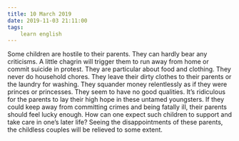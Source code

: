 ```yaml
---
title: 10 March 2019
date: 2019-11-03 21:11:00
tags:
    learn english
---
```

Some children are hostile to their parents.
They can hardly bear any criticisms. A little chagrin will trigger them to run
away from home or commit suicide in protest. They are particular about food and
clothing. They never do household chores. They leave their dirty clothes to
their parents or the laundry for washing. They squander money relentlessly as
if they were princes or princesses. They seem to have no good qualities. It’s ridiculous for the parents to
lay their high hope in these untamed youngsters. If they could keep away from
committing crimes and being fatally ill, their parents should feel lucky
enough. How can one expect such children to support and take care in one’s later life? Seeing the
disappointments of these parents, the childless couples will be relieved to
some extent.  
